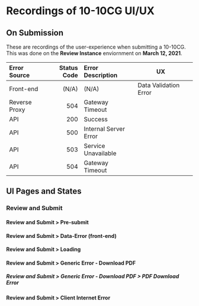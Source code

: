 # Recordings of 10-10CG UI/UX
## On Submission
These are recordings of the user-experience when submitting a 10-10CG. This was done on the **Review Instance** enviornment on **March 12, 2021**.

|Error Source|Status Code|Error Description|UX||
|:---|---:|:---|---|---|
|Front-end|(N/A)|(N/A)|Data Validation Error||
|Reverse Proxy|504|Gateway Timeout||
|API|200|Success||
|API|500|Internal Server Error||
|API|503|Service Unavailable||
|API|504|Gateway Timeout||

## UI Pages and States
### Review and Submit
#### Review and Submit > Pre-submit
#### Review and Submit > Data-Error (front-end)
<!-- #### Review and Submit > Data-Error (back-end) -->
#### Review and Submit > Loading
#### Review and Submit > Generic Error - Download PDF
##### Review and Submit > Generic Error - Download PDF > PDF Download Error
#### Review and Submit > Client Internet Error
